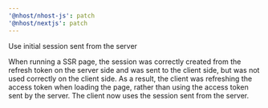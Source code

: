 ```yaml
---
'@nhost/nhost-js': patch
'@nhost/nextjs': patch
---
```


Use initial session sent from the server

When running a SSR page, the session was correctly created from the refresh token on the server side and was sent to the client side, but was not used correctly on the client side.
As a result, the client was refreshing the access token when loading the page, rather than using the access token sent by the server.
The client now uses the session sent from the server.
